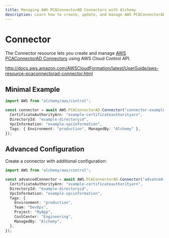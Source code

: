 ```yaml
---
title: Managing AWS PCAConnectorAD Connectors with Alchemy
description: Learn how to create, update, and manage AWS PCAConnectorAD Connectors using Alchemy Cloud Control.
---
```


# Connector

The Connector resource lets you create and manage [AWS PCAConnectorAD Connectors](https://docs.aws.amazon.com/pcaconnectorad/latest/userguide/) using AWS Cloud Control API.

http://docs.aws.amazon.com/AWSCloudFormation/latest/UserGuide/aws-resource-pcaconnectorad-connector.html

## Minimal Example

```ts
import AWS from "alchemy/aws/control";

const connector = await AWS.PCAConnectorAD.Connector("connector-example", {
  CertificateAuthorityArn: "example-certificateauthorityarn",
  DirectoryId: "example-directoryid",
  VpcInformation: "example-vpcinformation",
  Tags: { Environment: "production", ManagedBy: "Alchemy" },
});
```

## Advanced Configuration

Create a connector with additional configuration:

```ts
import AWS from "alchemy/aws/control";

const advancedConnector = await AWS.PCAConnectorAD.Connector("advanced-connector", {
  CertificateAuthorityArn: "example-certificateauthorityarn",
  DirectoryId: "example-directoryid",
  VpcInformation: "example-vpcinformation",
  Tags: {
    Environment: "production",
    Team: "DevOps",
    Project: "MyApp",
    CostCenter: "Engineering",
    ManagedBy: "Alchemy",
  },
});
```

